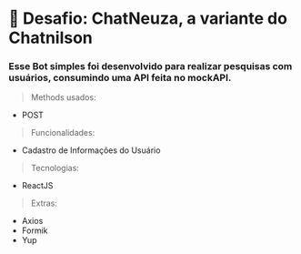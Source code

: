 <h1> 🚀 Desafio: ChatNeuza, a variante do Chatnilson </h1>

### Esse Bot simples foi desenvolvido para realizar pesquisas com usuários, consumindo uma API feita no mockAPI.

>Methods usados:
- POST

>Funcionalidades:
- Cadastro de Informações do Usuário

>Tecnologias:
- ReactJS

>Extras:
- Axios
- Formik
- Yup
